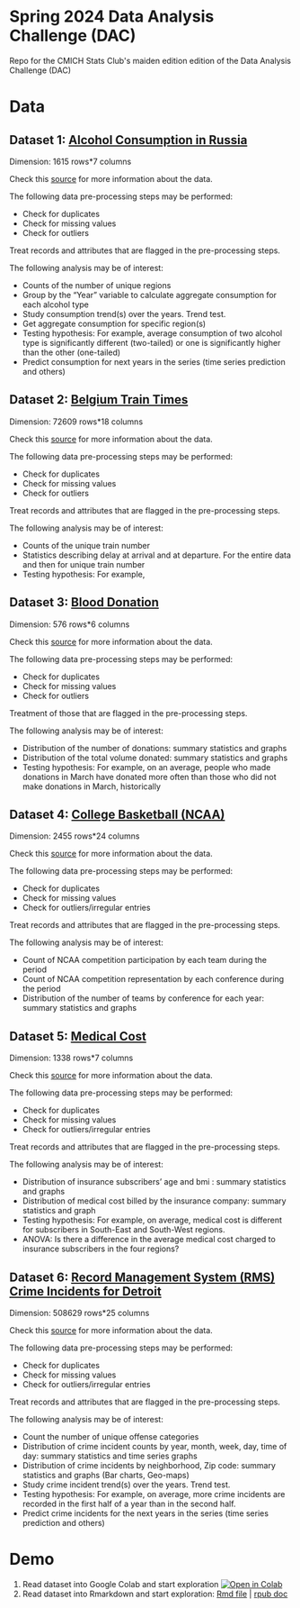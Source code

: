 # Spring 2024 Data Analysis Challenge (DAC)
Repo for the CMICH Stats Club's maiden edition edition of the Data Analysis Challenge (DAC)

# Data
## Dataset 1: [Alcohol Consumption in Russia](https://github.com/cmich-stats-club/spring2024-dac/blob/main/datasets/alcohol-consumption-in-russia.csv)
Dimension: 1615 rows*7 columns  

Check this [source](https://github.com/datacamp/careerhub-data/tree/master/Alcohol%20Consumption%20in%20Russia) for more information about the data.  

The following data pre-processing steps may be performed:  
  *	Check for duplicates
  *	Check for missing values
  *	Check for outliers  

Treat records and attributes that are flagged in the pre-processing steps.   

The following analysis may be of interest:  
  *	Counts of the number of unique regions
  *	Group by the “Year” variable to calculate aggregate consumption for each alcohol type
  *	Study consumption trend(s) over the years. Trend test.
  *	Get aggregate consumption for specific region(s)
  *	Testing hypothesis: For example, average consumption of two alcohol type is significantly different (two-tailed) or one is significantly higher than the other (one-tailed)
  *	Predict consumption for next years in the series (time series prediction and others)  





## Dataset 2: [Belgium Train Times](https://github.com/cmich-stats-club/spring2024-dac/blob/main/datasets/belgium-train-times.csv)  
Dimension: 72609 rows*18 columns  

Check this [source](https://github.com/datacamp/careerhub-data/tree/master/Belgium%20Train%20Times) for more information about the data. 

The following data pre-processing steps may be performed:  
  *	Check for duplicates
  *	Check for missing values
  *	Check for outliers

Treat records and attributes that are flagged in the pre-processing steps.  

The following analysis may be of interest:  
  *	Counts of the unique train number
  *	Statistics describing delay at arrival and at departure. For the entire data and then for unique train number
  *	Testing hypothesis: For example,   




## Dataset 3: [Blood Donation](https://github.com/cmich-stats-club/spring2024-dac/blob/main/datasets/blood.csv)
Dimension: 576 rows*6 columns  

Check this [source](https://www.kaggle.com/datasets/bonastreyair/predicting-blood-analysis/data?select=blood-train.csv) for more information about the data.  

The following data pre-processing steps may be performed:  
  *	Check for duplicates
  *	Check for missing values
  *	Check for outliers

Treatment of those that are flagged in the pre-processing steps.  

The following analysis may be of interest:
  *	Distribution of the number of donations: summary statistics and graphs
  *	Distribution of the total volume donated: summary statistics and graphs
  *	Testing hypothesis: For example, on an average, people who made donations in March have donated more often than those who did not make donations in March, historically  



## Dataset 4: [College Basketball (NCAA)](https://github.com/cmich-stats-club/spring2024-dac/blob/main/datasets/cbb.csv)
Dimension: 2455 rows*24 columns  

Check this [source](https://www.kaggle.com/datasets/andrewsundberg/college-basketball-dataset) for more information about the data.  

The following data pre-processing steps may be performed:
  *	Check for duplicates
  *	Check for missing values
  *	Check for outliers/irregular entries

Treat records and attributes that are flagged in the pre-processing steps.

The following analysis may be of interest:
  *	Count of NCAA competition participation by each team during the period
  *	Count of NCAA competition representation by each conference during the period
  *	Distribution of the number of teams by conference for each year: summary statistics and graphs  
 



## Dataset 5: [Medical Cost](https://github.com/cmich-stats-club/spring2024-dac/blob/main/datasets/medical-cost.csv)
Dimension: 1338 rows*7 columns  

Check this [source](https://www.kaggle.com/datasets/mirichoi0218/insurance) for more information about the data.  

The following data pre-processing steps may be performed:
  *	Check for duplicates
  *	Check for missing values
  *	Check for outliers/irregular entries

Treat records and attributes that are flagged in the pre-processing steps.  

The following analysis may be of interest:
  *	Distribution of insurance subscribers’ age and bmi : summary statistics and graphs
  *	Distribution of medical cost billed by the insurance company: summary statistics and graph
  *	Testing hypothesis: For example, on average, medical cost is different for subscribers in South-East and South-West regions.
  *	ANOVA: Is there a difference in the average medical cost charged to insurance subscribers in the four regions?  




## Dataset 6: [Record Management System (RMS) Crime Incidents for Detroit](https://drive.google.com/file/d/1zKBt4FNiXNVlXRM-YqwdFhhZhpgaD2q1/view?usp=sharing)
Dimension: 508629 rows*25 columns  

Check this [source](https://data.detroitmi.gov/datasets/detroitmi::rms-crime-incidents/about) for more information about the data.  

The following data pre-processing steps may be performed:
  *	Check for duplicates
  *	Check for missing values
  *	Check for outliers/irregular entries

Treat records and attributes that are flagged in the pre-processing steps.

The following analysis may be of interest:
  *	Count the number of unique offense categories
  *	Distribution of crime incident counts by year, month, week, day, time of day: summary statistics and time series graphs
  *	Distribution of crime incidents by neighborhood, Zip code: summary statistics and graphs (Bar charts, Geo-maps)
  *	Study crime incident trend(s) over the years. Trend test.
  *	Testing hypothesis: For example, on average, more crime incidents are recorded in the first half of a year than in the second half.
  *	Predict crime incidents for the next years in the series (time series prediction and others)  


# Demo
  1. Read dataset into Google Colab and start exploration [![Open in Colab](https://colab.research.google.com/assets/colab-badge.svg)](https://colab.research.google.com/github/cmich-stats-club/spring2024-dac/blob/main/demo/DAC_Demo_Notebook.ipynb)
  2. Read dataset into Rmarkdown and start exploration: [Rmd file](https://github.com/cmich-stats-club/spring2024-dac/blob/main/demo/DAC_Demo_Rmarkdown.Rmd) | [rpub doc](https://rpubs.com/emmartey/dac_spring24_Rmarkdown_demo)